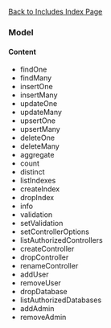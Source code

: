 [Back to Includes Index Page](https://github.com/SorinGFS/express-access-proxy/blob/master/config/servers/includes)

### Model

#### Content
- findOne
- findMany
- insertOne
- insertMany
- updateOne
- updateMany
- upsertOne
- upsertMany
- deleteOne
- deleteMany
- aggregate
- count
- distinct
- listIndexes
- createIndex
- dropIndex
- info
- validation
- setValidation
- setControllerOptions
- listAuthorizedControllers
- createController
- dropController
- renameController
- addUser
- removeUser
- dropDatabase
- listAuthorizedDatabases
- addAdmin
- removeAdmin
